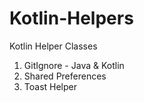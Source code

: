 # Kotlin-Helpers
Kotlin Helper Classes

1) GitIgnore - Java & Kotlin
2) Shared Preferences
3) Toast Helper
